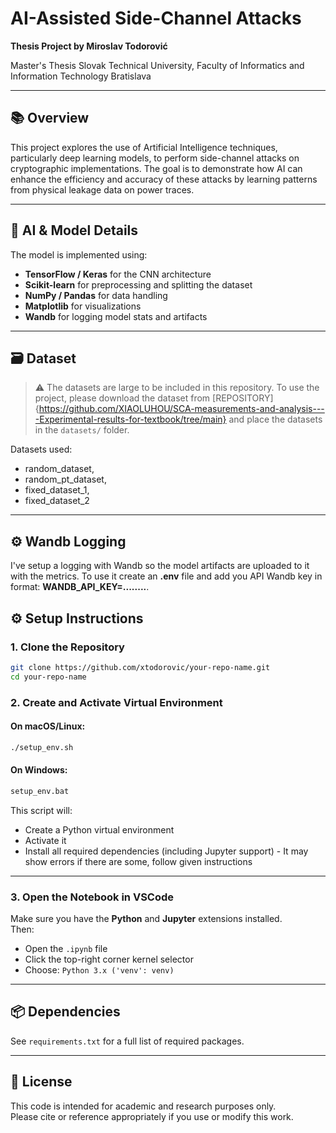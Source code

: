 
# AI-Assisted Side-Channel Attacks

**Thesis Project by Miroslav Todorović**

Master's Thesis
Slovak Technical University, Faculty of Informatics and Information Technology
Bratislava

---

## 📚 Overview

This project explores the use of Artificial Intelligence techniques, particularly deep learning models, to perform side-channel attacks on cryptographic implementations. The goal is to demonstrate how AI can enhance the efficiency and accuracy of these attacks by learning patterns from physical leakage data on power traces.

---

## 🧠 AI & Model Details

The model is implemented using:
- **TensorFlow / Keras** for the CNN architecture
- **Scikit-learn** for preprocessing and splitting the dataset
- **NumPy / Pandas** for data handling
- **Matplotlib** for visualizations
- **Wandb** for logging model stats and artifacts
---

## 🗃️ Dataset

> ⚠️ The datasets are large to be included in this repository.
To use the project, please download the dataset from [REPOSITORY]{https://github.com/XIAOLUHOU/SCA-measurements-and-analysis----Experimental-results-for-textbook/tree/main} and place the datasets in the `datasets/` folder.

Datasets used:
- random_dataset,
- random_pt_dataset,
- fixed_dataset_1,
- fixed_dataset_2
---

## ⚙️ Wandb Logging

I've setup a logging with Wandb so the model artifacts are uploaded to it with the metrics. To use it create an **.env** file and add you API Wandb key in format: **WANDB_API_KEY=........**.

## ⚙️ Setup Instructions

### 1. Clone the Repository

```bash
git clone https://github.com/xtodorovic/your-repo-name.git
cd your-repo-name
```

### 2. Create and Activate Virtual Environment

#### On macOS/Linux:

```bash
./setup_env.sh
```

#### On Windows:

```cmd
setup_env.bat
```

This script will:
- Create a Python virtual environment
- Activate it
- Install all required dependencies (including Jupyter support) - It may show errors if there are some, follow given instructions

---

### 3. Open the Notebook in VSCode

Make sure you have the **Python** and **Jupyter** extensions installed.  
Then:
- Open the `.ipynb` file
- Click the top-right corner kernel selector
- Choose: `Python 3.x ('venv': venv)`

---

## 📦 Dependencies

See `requirements.txt` for a full list of required packages.

---

## 📄 License

This code is intended for academic and research purposes only.  
Please cite or reference appropriately if you use or modify this work.
